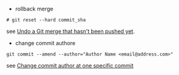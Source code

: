 * rollback merge

```
# git reset --hard commit_sha
```

see [Undo a Git merge that hasn't been pushed yet](http://stackoverflow.com/questions/2389361/undo-a-git-merge-that-hasnt-been-pushed-yet).


* change commit authore

```
git commit --amend --author="Author Name <email@address.com>"
```

see [Change commit author at one specific commit](http://stackoverflow.com/questions/3042437/change-commit-author-at-one-specific-commit)

